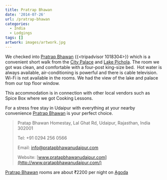```yaml
---
title: Pratrap Bhawan
date: '2014-07-26'
url: /pratrap-bhawan
categories:
  - India
  - Lodgings
tags: []
artwork: images/artwork.jpg
---
```


We checked into [Pratrap Bhawan](http://www.agoda.com/en-in/pratap-bhawan-homestay/hotel/jaipur-in.html?cid=1649959 "Agoda: Pratrap Bhawan") {{<tripadvisor 1018304>}} which is a convenient short walk from the [City Palace](http://gonetraveling.me/2014/07/udaipur-city-palace/ "Udaipur – City Palace") and [Lake Pichola](https://www.google.co.in/maps/place/Pichola,+Udaipur,+Rajasthan+313001/@24.5702874,73.6729037,15z/data=!3m1!4b1!4m2!3m1!1s0x3967e55f688ccabb:0xf1bf3b65d285cf6e "Lake Pichola on Google Maps"). The room we got was clean, and comfortable with a four-post king-size bed.  Hot water is always available, air-conditioning is powerful and there is cable television. Wi-Fi is not available in the rooms. We had the view of the lake and palace from our top floor window.

This accommodation is in connection with other local vendors such as Spice Box where we got Cooking Lessons.

For a stress free stay in Udaipur with everything at your nearby convenience [Pratrap Bhawan](http://www.agoda.com/en-in/pratap-bhawan-homestay/hotel/jaipur-in.html?cid=1649959 "Agoda: Pratrap Bhawan") is your perfect choice.

> Pratap Bhawan Homestay, Lal Ghat Rd, Udaipur, Rajasthan, India 302001
> 
> Tel: +91 0294 256 0566
> 
> Email: [info@pratapbhawanudaipur.com](mailto:info@pratapbhawanudaipur.com)
> 
> Website: [www.pratapbhawanudaipur.com](http://www.pratapbhawanudaipur.com/)

[Pratrap Bhawan](http://www.agoda.com/en-in/pratap-bhawan-homestay/hotel/jaipur-in.html?cid=1649959 "Agoda: Pratrap Bhawan") rooms are about ₹2200 per night on [Agoda](http://www.agoda.com/en-in/pratap-bhawan-homestay/hotel/jaipur-in.html?cid=1649959 "Agoda: Pratrap Bhawan")

